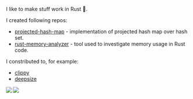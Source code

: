 I like to make stuff work in Rust 🦀.

I created following repos:
- [projected-hash-map](https://github.com/pmnoxx/projected-hash-map) - implementation of projected hash map over hash set.
- [rust-memory-analyzer](https://github.com/near/near-memory-tracker) - tool used to investigate memory usage in Rust code.

I constributed to, for example:
- [clippy](https://github.com/rust-lang/rust-clippy/pull/8163)
- [deepsize](https://github.com/Aeledfyr/deepsize/pulls?q=is%3Apr+author%3Apmnoxx)

<!--
### Hi there 👋

**pmnoxx/pmnoxx** is a ✨ _special_ ✨ repository because its `README.md` (this file) appears on your GitHub profile.

Here are some ideas to get you started:

- 🔭 I’m currently working on ...
- 🌱 I’m currently learning ...
- 👯 I’m looking to collaborate on ...
- 🤔 I’m looking for help with ...
- 💬 Ask me about ...
- 📫 How to reach me: ...
- 😄 Pronouns: ...
- ⚡ Fun fact: ...
-->

<img align="left" src='https://github-readme-stats.vercel.app/api?username=pmnoxx&show_icons=true&theme=radical&count_private=true'/>

<img align="left" src='https://github-readme-stats.vercel.app/api/top-langs/?username=pmnoxx&hide=tex%2B%2B,tex&layout=compact&theme=radical'/>
